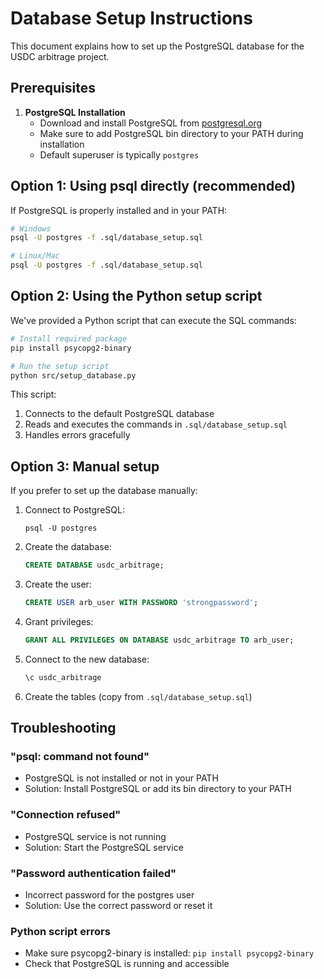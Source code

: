 # Database Setup Instructions

This document explains how to set up the PostgreSQL database for the USDC arbitrage project.

## Prerequisites

1. **PostgreSQL Installation**
   - Download and install PostgreSQL from [postgresql.org](https://www.postgresql.org/download/)
   - Make sure to add PostgreSQL bin directory to your PATH during installation
   - Default superuser is typically `postgres`

## Option 1: Using psql directly (recommended)

If PostgreSQL is properly installed and in your PATH:

```bash
# Windows
psql -U postgres -f .sql/database_setup.sql

# Linux/Mac
psql -U postgres -f .sql/database_setup.sql
```

## Option 2: Using the Python setup script

We've provided a Python script that can execute the SQL commands:

```bash
# Install required package
pip install psycopg2-binary

# Run the setup script
python src/setup_database.py
```

This script:
1. Connects to the default PostgreSQL database
2. Reads and executes the commands in `.sql/database_setup.sql`
3. Handles errors gracefully

## Option 3: Manual setup

If you prefer to set up the database manually:

1. Connect to PostgreSQL:
   ```
   psql -U postgres
   ```

2. Create the database:
   ```sql
   CREATE DATABASE usdc_arbitrage;
   ```

3. Create the user:
   ```sql
   CREATE USER arb_user WITH PASSWORD 'strongpassword';
   ```

4. Grant privileges:
   ```sql
   GRANT ALL PRIVILEGES ON DATABASE usdc_arbitrage TO arb_user;
   ```

5. Connect to the new database:
   ```sql
   \c usdc_arbitrage
   ```

6. Create the tables (copy from `.sql/database_setup.sql`)

## Troubleshooting

### "psql: command not found"
- PostgreSQL is not installed or not in your PATH
- Solution: Install PostgreSQL or add its bin directory to your PATH

### "Connection refused"
- PostgreSQL service is not running
- Solution: Start the PostgreSQL service

### "Password authentication failed"
- Incorrect password for the postgres user
- Solution: Use the correct password or reset it

### Python script errors
- Make sure psycopg2-binary is installed: `pip install psycopg2-binary`
- Check that PostgreSQL is running and accessible
